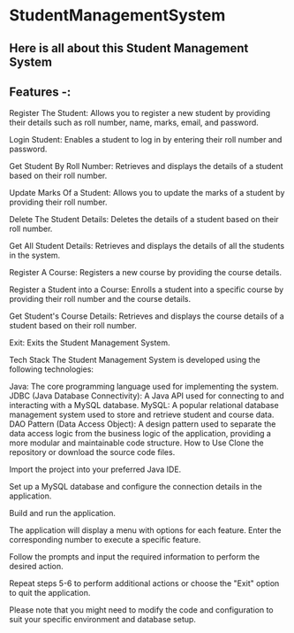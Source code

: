 # StudentManagementSystem 
## Here is all about this Student Management System 
## Features -:
Register The Student: Allows you to register a new student by providing their details such as roll number, name, marks, email, and password.

Login Student: Enables a student to log in by entering their roll number and password.

Get Student By Roll Number: Retrieves and displays the details of a student based on their roll number.

Update Marks Of a Student: Allows you to update the marks of a student by providing their roll number.

Delete The Student Details: Deletes the details of a student based on their roll number.

Get All Student Details: Retrieves and displays the details of all the students in the system.

Register A Course: Registers a new course by providing the course details.

Register a Student into a Course: Enrolls a student into a specific course by providing their roll number and the course details.

Get Student's Course Details: Retrieves and displays the course details of a student based on their roll number.

Exit: Exits the Student Management System.

Tech Stack
The Student Management System is developed using the following technologies:

Java: The core programming language used for implementing the system.
JDBC (Java Database Connectivity): A Java API used for connecting to and interacting with a MySQL database.
MySQL: A popular relational database management system used to store and retrieve student and course data.
DAO Pattern (Data Access Object): A design pattern used to separate the data access logic from the business logic of the application, providing a more modular and maintainable code structure.
How to Use
Clone the repository or download the source code files.

Import the project into your preferred Java IDE.

Set up a MySQL database and configure the connection details in the application.

Build and run the application.

The application will display a menu with options for each feature. Enter the corresponding number to execute a specific feature.

Follow the prompts and input the required information to perform the desired action.

Repeat steps 5-6 to perform additional actions or choose the "Exit" option to quit the application.

Please note that you might need to modify the code and configuration to suit your specific environment and database setup.

